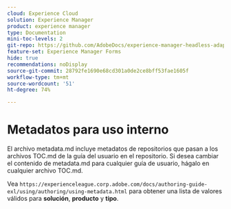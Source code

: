 ```yaml
---
cloud: Experience Cloud
solution: Experience Manager
product: experience manager
type: Documentation
mini-toc-levels: 2
git-repo: https://github.com/AdobeDocs/experience-manager-headless-adaptive-forms.es-ES
feature-set: Experience Manager Forms
hide: true
recommendations: noDisplay
source-git-commit: 28792fe1690e68cd301a0de2ce8bff53fae1605f
workflow-type: tm+mt
source-wordcount: '51'
ht-degree: 74%

---
```



# Metadatos para uso interno

El archivo metadata.md incluye metadatos de repositorios que pasan a los archivos TOC.md de la guía del usuario en el repositorio. Si desea cambiar el contenido de metadata.md para cualquier guía de usuario, hágalo en cualquier archivo TOC.md.

Vea `https://experienceleague.corp.adobe.com/docs/authoring-guide-exl/using/authoring/using-metadata.html` para obtener una lista de valores válidos para **solución**, **producto** y **tipo**.
